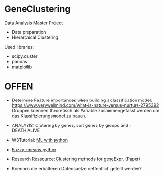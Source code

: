 # GeneClustering
Data Analysis Master Project

- Data preparation
- Hierarchical Clustering

Used libraries:

- scipy.cluster
- pandas
- matplotlib

# OFFEN

- Determine Feature importances when building a classification model: https://www.verywellmind.com/what-is-nature-versus-nurture-2795392
Gruppen koennen theoretisch als Variable zusammengefasst werden um das Klassifizierungsmodel zu bauen.

- ANALYSIS: Clutering by genes, sort genes by groups and + DEATH/ALIVE
- W3Tutorial: [ML with python](https://www.w3schools.com/python/python_ml_hierarchial_clustering.asp#:~:text=Hierarchical%20clustering%20is%20an%20unsupervised,need%20a%20%22target%22%20variable.)
- [Fuzzy cmeans python](https://pythonhosted.org/scikit-fuzzy/auto_examples/plot_cmeans.html)
- Research Ressource: [Clustering methods for geneExpr. (Paper)](https://www.ncbi.nlm.nih.gov/pmc/articles/PMC5135122/#:~:text=The%20clustering%20of%20gene%20expression,data%2C%20and%20understanding%20gene%20regulation.)
- Koennen die erhaltenen Datensaetze oeffentlich getellt werden?
